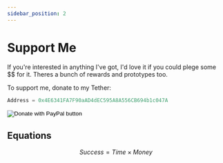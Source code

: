 ```yaml
---
sidebar_position: 2
---
```


# Support Me

If you're interested in anything I've got, I'd love it if you could plege some $$ for it. Theres a bunch of rewards and prototypes too.

To support me, donate to my Tether:

```rust
Address = 0x4E6341FA7F90aAD4dEC595A8A556CB694b1c047A
```

<form action="https://www.paypal.com/donate" method="post" target="_top">
<input type="hidden" name="business" value="JB7PCVYT686R8" />
<input type="hidden" name="amount" value="5" />
<input type="hidden" name="no_recurring" value="0" />
<input type="hidden" name="item_name" value="Allow science to progress" />
<input type="hidden" name="currency_code" value="AUD" />
<input type="image" src="https://www.paypalobjects.com/en_AU/i/btn/btn_donateCC_LG.gif" border="0" name="submit" title="PayPal - The safer, easier way to pay online!" alt="Donate with PayPal button" />
<img alt="" border="0" src="https://www.paypal.com/en_AU/i/scr/pixel.gif" width="1" height="1" />
</form>

## Equations

$$
Success = Time \times Money
$$
